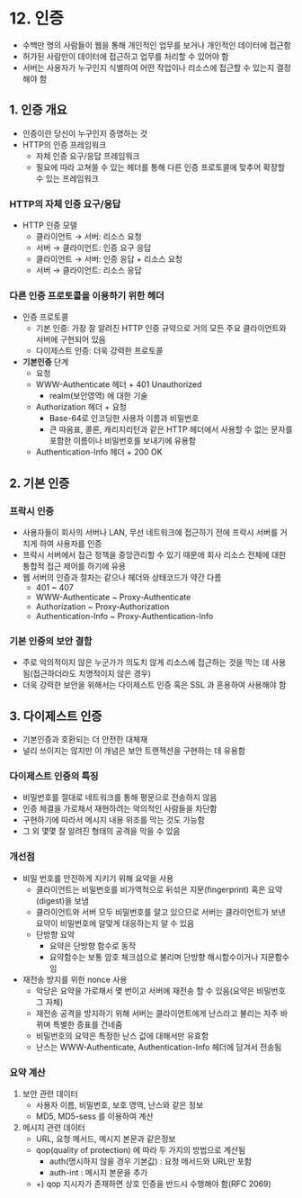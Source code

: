 # 12. 인증

- 수백만 명의 사람들이 웹을 통해 개인적인 업무를 보거나 개인적인 데이터에 접근함
- 허가된 사람만이 데이터에 접근하고 업무를 처리할 수 있어야 함
- 서버는 사용자가 누구인지 식별하여 어떤 작업이나 리소스에 접근할 수 있는지 결정해야 함

## 1. 인증 개요

- 인증이란 당신이 누구인지 증명하는 것
- HTTP의 인증 프레임워크
    - 자체 인증 요구/응답 프레임워크
    - 필요에 따라 고쳐쓸 수 있는 헤더를 통해 다른 인증 프로토콜에 맞추어 확장할 수 있는 프레임워크

### HTTP의 자체 인증 요구/응답

- HTTP 인증 모델
    - 클라이언트 → 서버: 리소스 요청
    - 서버 → 클라이언트: 인증 요구 응답
    - 클라이언트 → 서버: 인증 응답 + 리소스 요청
    - 서버 → 클라이언트: 리소스 응답

### 다른 인증 프로토콜을 이용하기 위한 헤더

- 인증 프로토콜
    - 기본 인증: 가장 잘 알려진 HTTP 인증 규약으로 거의 모든 주요 클라이언트와 서버에 구현되어 있음
    - 다이제스트 인증: 더욱 강력한 프로토콜
- **기본인증** 단계
    - 요청
    - WWW-Authenticate 헤더 + 401 Unauthorized
        - realm(보안영역) 에 대한 기술
    - Authorization 헤더 + 요청
        - Base-64로 인코딩한 사용자 이름과 비밀번호
        - 큰 따옴표, 콜론, 캐리지리턴과 같은 HTTP 헤더에서 사용할 수 없는 문자를 포함한 이름이나 비밀번호를 보내기에 유용함
    - Authentication-Info 헤더 + 200 OK

## 2. 기본 인증

### 프락시 인증

- 사용자들이 회사의 서버나 LAN, 무선 네트워크에 접근하기 전에 프락시 서버를 거치게 하여 사용자를 인증
- 프락시 서버에서 접근 정책을 중앙관리할 수 있기 때문에 회사 리소스 전체에 대한 통합적 접근 제어를 하기에 유용
- 웹 서버의 인증과 절차는 같으나 헤더와 상태코드가 약간 다름
    - 401 ~ 407
    - WWW-Authenticate ~ Proxy-Authenticate
    - Authorization ~ Proxy-Authorization
    - Authentication-Info ~ Proxy-Authentication-Info

### 기본 인증의 보안 결함

- 주로 악의적이지 않은 누군가가 의도치 않게 리소스에 접근하는 것을 막는 데 사용됨(접근하더라도 치명적이지 않은 경우)
- 더욱 강력한 보안을 위해서는 다이제스트 인증 혹은 SSL 과 혼용하여 사용해야 함

## 3. 다이제스트 인증

- 기본인증과 호환되는 더 안전한 대체재
- 널리 쓰이지는 않지만 이 개념은 보안 트랜잭션을 구현하는 데 유용함

### 다이제스트 인증의 특징

- 비밀번호를 절대로 네트워크를 통해 평문으로 전송하지 않음
- 인증 체결을 가로채서 재현하려는 악의적인 사람들을 차단함
- 구현하기에 따라서 메시지 내용 위조를 막는 것도 가능함
- 그 외 몇몇 잘 알려진 형태의 공격을 막을 수 있음

### 개선점

- 비밀 번호를 안전하게 지키기 위해 요약을 사용
    - 클라이언트는 비밀번호를 비가역적으로 뒤섞은 지문(fingerprint) 혹은 요약(digest)을 보냄
    - 클라이언트와 서버 모두 비밀번호를 알고 있으므로 서버는 클라이언트가 보낸 요약이 비밀번호에 알맞게 대응하는지 알 수 있음
    - 단방향 요약
        - 요약은 단방향 함수로 동작
        - 요약함수는 보통 암호 체크섬으로 불리며 단방향 해시함수이거나 지문함수임
- 재전송 방지를 위한 nonce 사용
    - 악당은 요약을 가로채서 몇 번이고 서버에 재전송 할 수 있음(요약은 비밀번호 그 자체)
    - 재전송 공격을 방지하기 위해 서버는 클라이언트에게 난스라고 불리는 자주 바뀌며 특별한 증표를 건네줌
    - 비밀번호의 요약은 특정한 난스 값에 대해서만 유효함
    - 난스는 WWW-Authenticate, Authentication-Info 헤더에 담겨서 전송됨

### 요약 계산

1. 보안 관련 데이터
    - 사용자 이름, 비밀번호, 보호 영역, 난스와 같은 정보
    - MD5, MD5-sess 를 이용하여 계산
2. 메시지 관련 데이터
    - URL, 요청 메서드, 메시지 본문과 같은정보
    - qop(quality of protection) 에 따라 두 가지의 방법으로 계산됨
        - auth(명시하지 않을 경우 기본값) : 요청 메서드와 URL만 포함
        - auth-int : 메시지 본문을 추가
    - +) qop 지시자가 존재하면 상호 인증을 반드시 수행해야 함(RFC 2069)
